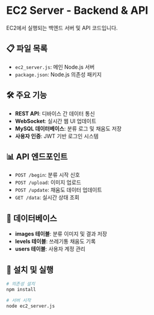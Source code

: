 # EC2 Server - Backend & API

EC2에서 실행되는 백엔드 서버 및 API 코드입니다.

## 📋 파일 목록
- `ec2_server.js`: 메인 Node.js 서버
- `package.json`: Node.js 의존성 패키지

## 🛠️ 주요 기능
- **REST API**: 디바이스 간 데이터 통신
- **WebSocket**: 실시간 웹 UI 업데이트  
- **MySQL 데이터베이스**: 분류 로그 및 채움도 저장
- **사용자 인증**: JWT 기반 로그인 시스템

## 📊 API 엔드포인트
- `POST /begin`: 분류 시작 신호
- `POST /upload`: 이미지 업로드
- `POST /update`: 채움도 데이터 업데이트
- `GET /data`: 실시간 상태 조회

## 🔐 데이터베이스
- **images 테이블**: 분류 이미지 및 결과 저장
- **levels 테이블**: 쓰레기통 채움도 기록
- **users 테이블**: 사용자 계정 관리

## 🚀 설치 및 실행
```bash
# 의존성 설치
npm install

# 서버 시작
node ec2_server.js
```
